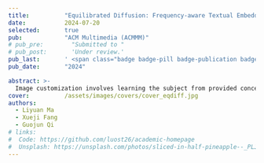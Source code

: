 ```yaml
---
title:          "Equilibrated Diffusion: Frequency-aware Textual Embedding for Equilibrated Image Customization"
date:           2024-07-20
selected:       true
pub:            "ACM Multimedia (ACMMM)"
# pub_pre:        "Submitted to "
# pub_post:       'Under review.'
pub_last:       ' <span class="badge badge-pill badge-publication badge-success">Spotlight</span>'
pub_date:       "2024"

abstract: >-
  Image customization involves learning the subject from provided concept images and generating it within textual contexts, typically yielding alterations of attributes such as style or background. Prevailing methods primarily rely on fine-tuning technique, wherein a unified latent embedding is employed to characterize various concept attributes. However, the attribute entanglement renders customized result challenging to mitigate the influence of subject-irrelevant attributes (e.g., style and background). To overcome these issues, we propose Equilibrated Diffusion, an innovative method that achieves equilibrated image customization by decoupling entangled concept attributes from a frequency-aware perspective, thus harmonizing textual and visual consistency. Unlike conventional approaches that employ a shared latent embedding and tuning process to learn concept, our Equilibrated Diffusion draws inspiration from the correlation between high- and low-frequency components with image style and content, decomposing concept accordingly in the frequency domain. Through independently optimizing concept embeddings in the frequency domain, the denoising model not only enriches its comprehension of style attribute irrelevant to subject identity but also inherently augments its aptitude for accommodating novel stylized descriptions. Furthermore, by combining different frequency embeddings, our model retains the spatially original customization capability. We further design a diffusion process guided by subject masks to alleviate the influence of background attribute, thereby strengthening text alignment. To ensure subject-related information consistency, Residual Reference Attention (RRA) is incorporated into the denoising model of spatial attention computation, effectively preserving structural details. Experimental results demonstrate that Equilibrated Diffusion surpasses other competitors with better subject consistency while closely adhering to text descriptions, thus validating the superiority of our approach.
cover:          /assets/images/covers/cover_eqdiff.jpg
authors:
  - Liyuan Ma
  - Xueji Fang
  - Guojun Qi
# links:
#  Code: https://github.com/luost26/academic-homepage
#  Unsplash: https://unsplash.com/photos/sliced-in-half-pineapple--_PLJZmHZzk
---
```

